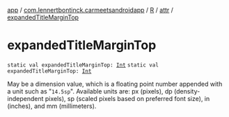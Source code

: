 [app](../../../index.md) / [com.lennertbontinck.carmeetsandroidapp](../../index.md) / [R](../index.md) / [attr](index.md) / [expandedTitleMarginTop](./expanded-title-margin-top.md)

# expandedTitleMarginTop

`static val expandedTitleMarginTop: `[`Int`](https://kotlinlang.org/api/latest/jvm/stdlib/kotlin/-int/index.html)
`static val expandedTitleMarginTop: `[`Int`](https://kotlinlang.org/api/latest/jvm/stdlib/kotlin/-int/index.html)

May be a dimension value, which is a floating point number appended with a unit such as "`14.5sp`". Available units are: px (pixels), dp (density-independent pixels), sp (scaled pixels based on preferred font size), in (inches), and mm (millimeters).


